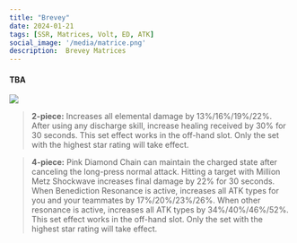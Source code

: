 ```yaml
---
title: "Brevey"
date: 2024-01-21
tags: [SSR, Matrices, Volt, ED, ATK]
social_image: '/media/matrice.png'
description:  Brevey Matrices
---
```

#### TBA

![](https://telegra.ph/file/2a0310d497878edbbb615.png)

> **2-piece:** Increases all elemental damage by 13%/16%/19%/22%. After using any discharge skill, increase healing received by 30% for 30 seconds. This set effect works in the off-hand slot. Only the set with the highest star rating will take effect.

> **4-piece:** Pink Diamond Chain can maintain the charged state after canceling the long-press normal attack. Hitting a target with Million Metz Shockwave increases final damage by 22% for 30 seconds. When Benediction Resonance is active, increases all ATK types for you and your teammates by 17%/20%/23%/26%. When other resonance is active, increases all ATK types by 34%/40%/46%/52%. This set effect works in the off-hand slot. Only the set with the highest star rating will take effect.